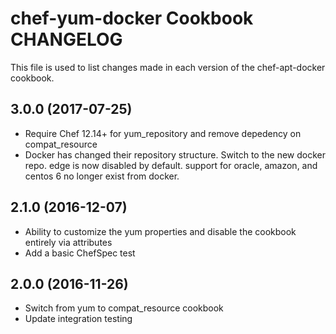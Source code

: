# chef-yum-docker Cookbook CHANGELOG

This file is used to list changes made in each version of the chef-apt-docker cookbook.

## 3.0.0 (2017-07-25)

- Require Chef 12.14+ for yum_repository and remove depedency on compat_resource
- Docker has changed their repository structure. Switch to the new docker repo. edge is now disabled by default. support for oracle, amazon, and centos 6 no longer exist from docker.

## 2.1.0 (2016-12-07)
- Ability to customize the yum properties and disable the cookbook entirely via attributes
- Add a basic ChefSpec test

## 2.0.0 (2016-11-26)
- Switch from yum to compat_resource cookbook
- Update integration testing
